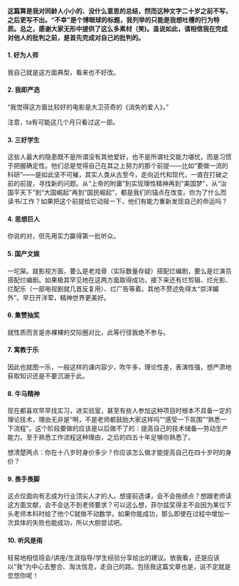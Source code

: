 #### 这篇算是我对同龄人小小的、没什么意思的总结，然而这种文字二十岁之前不写，之后更写不出。“不幸”是个博眼球的标题，我列举的只能是我想吐槽的行为特质。总之，感谢大家无形中提供了这么多素材（笑)。虽说如此，请相信我在完成对他人的批判之前，是首先完成对自己的批判的。

#### 1.	好为人师 
我自己就是这方面典型，看来也不好改。

#### 2.	我即严选 
“我觉得这方面比较好的电影是大卫芬奇的《消失的爱人》。”

注意，ta有可能这几个月只看过这一部。

#### 3.	三好学生 
这些人最大的隐患既不是所谓没有其他爱好，也不是所谓社交能力堪忧，而是习惯于把握确定性。他们总是觉得自己在其之上努力的那个前提——比如“要做一流的科研”——是如此坚不可摧，其实人类从古至今，走向近代和现代，一直在打破之前的前提，寻找新的问题。从“上帝的附庸”到实现理性精神再到“美国梦”，从“治国平天下”到“大国崛起”再到“国民崛起”，都是我们的锚点在改变。你为了什么而读书/工作？如果把这个前提给它动摇一下，他们有能力重新发现自己的命运吗？

#### 4.	思想巨人 
你说的对，但先用实力赢得第一批听众。

#### 5.	国产文娱 
一坨屎。就影视方面，要么是老戏骨（实际数量存疑）搭配烂编剧，要么是烂演员搭配烂编剧。如果极其罕见地在这两方面取得成功，接下来还有烂剪辑、烂光影、烂配乐（一部电视剧就几首反复用）、烂广告等着。其他不赘述免得太“崇洋媚外”。早日开洋荤，精神世界更美好。

#### 6.	集赞抽奖 
就性质而言是赤裸裸的交际圈对比，此等行径我绝不参与。

#### 7.	寓教于乐 
因此也就图一乐，一般这样的课内容少，吹牛多，理论性差，表演性强，想严肃地获取知识还是不要沉溺于此。

#### 8.	牛马精神 
现在都喜欢早早找实习，进实验室，甚至有些人参加这种项目时根本不具备一定的理论技术，理由无非是“啊，不是老师都鼓励大家这样吗”“感受一下氛围”“熟悉一下流程”。这个阶段要做的应该是以后做不了的：提高自己的技术储备—劳动生产能力。至于熟悉工作流程这种理由，之后的四五十年足够你熟悉了。

想清楚两点：你在十八岁时身价多少？你应该怎么做才能提高自己在四十岁时的身价？

#### 9.	畏手畏脚 
这点仅面向有志成为行业顶尖人才的人。想提前选课，会不会拖绩点？想跟老师读这方面文献，会不会达不到老师要求？可以这么想，菲尔兹奖得主不会因为某位下头老师本科时给了他个C就做不动数学。如果你能成功，那么即使在过程中增加一次具体的失败也能成功，所以大胆尝试吧。

#### 10.	听风是雨 
轻易地相信班会/讲座/生涯指导/学生经验分享给出的建议。依我看，还是应该以“我”为中心去整合、淘汰信息，走自己的路。包括我这篇文章也是，说不定就是忽悠你呢！
